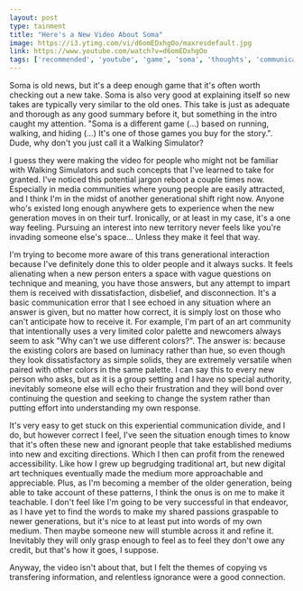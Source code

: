 ```yaml
---
layout: post
type: tainment
title: "Here's a New Video About Soma"
image: https://i3.ytimg.com/vi/d6omEDxhgOo/maxresdefault.jpg
link: https://www.youtube.com/watch?v=d6omEDxhgOo
tags: ['recommended', 'youtube', 'game', 'soma', 'thoughts', 'communication', 'getting older']
---
```

Soma is old news, but it's a deep enough game that it's often worth checking out a new take.  Soma is also very good at explaining itself so new takes are typically very similar to the old ones.  This take is just as adequate and thorough as any good summary before it, but something in the intro caught my attention.  "Soma is a different game (...) based on running, walking, and hiding (...) It's one of those games you buy for the story.". Dude, why don't you just call it a Walking Simulator?

I guess they were making the video for people who might not be familiar with Walking Simulators and such concepts that I've learned to take for granted.  I've noticed this potential jargon reboot a couple times now.  Especially in media communities where young people are easily attracted, and I think I'm in the midst of another generational shift right now.  Anyone who's existed long enough anywhere gets to experience when the new generation moves in on their turf.  Ironically, or at least in my case, it's a one way feeling.  Pursuing an interest into new territory never feels like you're invading someone else's space... Unless they make it feel that way.

I'm trying to become more aware of this trans generational interaction because I've definitely done this to older people and it always sucks.  It feels alienating when a new person enters a space with vague questions on technique and meaning, you have those answers, but any attempt to impart them is received with dissatisfaction, disbelief, and disconnection.  It's a basic communication error that I see echoed in any situation where an answer is given, but no matter how correct, it is simply lost on those who can't anticipate how to receive it.  For example, I'm part of an art community that intentionally uses a very limited color palette and newcomers always seem to ask "Why can't we use different colors?".  The answer is: because the existing colors are based on luminacy rather than hue, so even though they look dissatisfactory as simple solids, they are extremely versatile when paired with other colors in the same palette.  I can say this to every new person who asks, but as it is a group setting and I have no special authority, inevitably someone else will echo their frustration and they will bond over continuing the question and seeking to change the system rather than putting effort into understanding my own response.

It's very easy to get stuck on this experiential communication divide, and I do, but however correct I feel, I've seen the situation enough times to know that it's often these new and ignorant people that take established mediums into new and exciting directions.  Which I then can profit from the renewed accessibility.  Like how I grew up begrudging traditional art, but new digital art techniques eventually made the medium more approachable and appreciable.  Plus, as I'm becoming a member of the older generation, being able to take account of these patterns, I think the onus is on me to make it teachable.  I don't feel like I'm going to be very successful in that endeavor, as I have yet to find the words to make my shared passions graspable to newer generations, but it's nice to at least put into words of my own medium.  Then maybe someone new will stumble across it and refine it.  Inevitably they will only grasp enough to feel as to feel they don't owe any credit, but that's how it goes, I suppose.

Anyway, the video isn't about that, but I felt the themes of copying vs transfering information, and relentless ignorance were a good connection.
